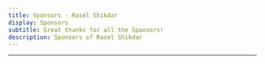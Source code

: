 ```yaml
---
title: Sponsors - Rasel Shikdar
display: Sponsors
subtitle: Great thanks for all the Sponsors!
description: Sponsors of Rasel Shikdar
---
```


<!-- @layout-full-width -->

<div class="prose pb5 mx-auto" slide-enter slide-enter-2>
  <SponsorButtons />
  <hr>
</div>

<div slide-enter slide-enter-4>
  <SponsorsView />
</div>
